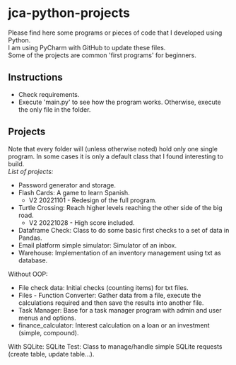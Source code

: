 # jca-python-projects
Please find here some programs or pieces of code that I developed using Python.  
I am using PyCharm with GitHub to update these files.  
Some of the projects are common 'first programs' for beginners.
## Instructions
- Check requirements.
- Execute 'main.py' to see how the program works. Otherwise, execute the only file in the folder.
  
## Projects
Note that every folder will (unless otherwise noted) hold only one single program. In some cases it is only a default class that I found interesting to build.  
<em>List of projects:</em>
- Password generator and storage.
- Flash Cards: A game to learn Spanish.
  + V2 20221101 - Redesign of the full program.
- Turtle Crossing: Reach higher levels reaching the other side of the big road.
  + V2 20221028 - High score included.
- Dataframe Check: Class to do some basic first checks to a set of data in Pandas.
- Email platform simple simulator: Simulator of an inbox.
- Warehouse: Implementation of an inventory management using txt as database.
  
Without OOP:
- File check data: Initial checks (counting items) for txt files.
- Files - Function Converter: Gather data from a file, execute the calculations required and then save the results into another file.
- Task Manager: Base for a task manager program with admin and user menus and options.
- finance_calculator: Interest calculation on a loan or an investment (simple, compound).
  
With SQLite:
SQLite Test: Class to manage/handle simple SQLite requests (create table, update table...).
